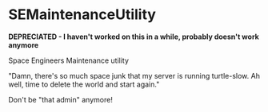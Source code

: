 SEMaintenanceUtility
====================

**DEPRECIATED - I haven't worked on this in a while, probably doesn't work anymore**

Space Engineers Maintenance utility

"Damn, there's so much space junk that my server is running turtle-slow. Ah well, time to delete the world and start again."

Don't be "that admin" anymore!
